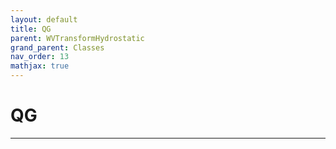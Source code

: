 ```yaml
---
layout: default
title: QG
parent: WVTransformHydrostatic
grand_parent: Classes
nav_order: 13
mathjax: true
---
```


#  QG




---

